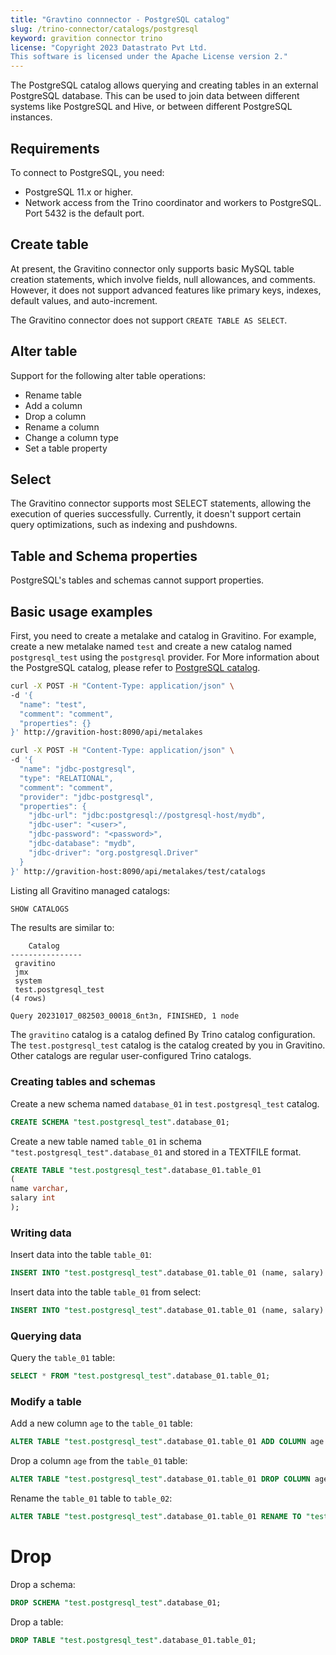 ```yaml
---
title: "Gravtino connnector - PostgreSQL catalog"
slug: /trino-connector/catalogs/postgresql
keyword: gravition connector trino
license: "Copyright 2023 Datastrato Pvt Ltd.
This software is licensed under the Apache License version 2."
---
```


The PostgreSQL catalog allows querying and creating tables in an external PostgreSQL database. 
This can be used to join data between different systems like PostgreSQL and Hive, or between different PostgreSQL instances.

## Requirements

To connect to PostgreSQL, you need:
- PostgreSQL 11.x or higher.
- Network access from the Trino coordinator and workers to PostgreSQL. Port 5432 is the default port.

## Create table

At present, the Gravitino connector only supports basic MySQL table creation statements, which involve fields, null allowances, and comments. 
However, it does not support advanced features like primary keys, indexes, default values, and auto-increment.

The Gravitino connector does not support `CREATE TABLE AS SELECT`.

## Alter table

Support for the following alter table operations:
- Rename table
- Add a column
- Drop a column
- Rename a column
- Change a column type
- Set a table property

## Select

The Gravitino connector supports most SELECT statements, allowing the execution of queries successfully.
Currently, it doesn't support certain query optimizations, such as indexing and pushdowns.

## Table and Schema properties

PostgreSQL's tables and schemas cannot support properties.

## Basic usage examples

First, you need to create a metalake and catalog in Gravitino.
For example, create a new metalake named `test` and create a new catalog named `postgresql_test` using the `postgresql` provider.
For More information about the PostgreSQL catalog, please refer to [PostgreSQL catalog](../docs/jdbc-postgressql-catalog).

```bash
curl -X POST -H "Content-Type: application/json" \
-d '{
  "name": "test",
  "comment": "comment",
  "properties": {}
}' http://gravition-host:8090/api/metalakes

curl -X POST -H "Content-Type: application/json" \
-d '{
  "name": "jdbc-postgresql",
  "type": "RELATIONAL",
  "comment": "comment",
  "provider": "jdbc-postgresql",
  "properties": {
    "jdbc-url": "jdbc:postgresql://postgresql-host/mydb",
    "jdbc-user": "<user>",
    "jdbc-password": "<password>",
    "jdbc-database": "mydb",
    "jdbc-driver": "org.postgresql.Driver"
  }
}' http://gravition-host:8090/api/metalakes/test/catalogs

```

Listing all Gravitino managed catalogs:

```sql 
SHOW CATALOGS
```

The results are similar to:

```text
    Catalog
----------------
 gravitino
 jmx
 system
 test.postgresql_test
(4 rows)

Query 20231017_082503_00018_6nt3n, FINISHED, 1 node
```

The `gravitino` catalog is a catalog defined By Trino catalog configuration. 
The `test.postgresql_test` catalog is the catalog created by you in Gravitino.
Other catalogs are regular user-configured Trino catalogs.

### Creating tables and schemas

Create a new schema named `database_01` in `test.postgresql_test` catalog.

```sql
CREATE SCHEMA "test.postgresql_test".database_01;
```

Create a new table named `table_01` in schema `"test.postgresql_test".database_01` and stored in a TEXTFILE format.

```sql
CREATE TABLE "test.postgresql_test".database_01.table_01
(
name varchar,
salary int
);
```

### Writing data

Insert data into the table `table_01`:

```sql
INSERT INTO "test.postgresql_test".database_01.table_01 (name, salary) VALUES ('ice', 12);
```

Insert data into the table `table_01` from select:

```sql
INSERT INTO "test.postgresql_test".database_01.table_01 (name, salary) SELECT * FROM "test.postgresql_test".database_01.table_01;
```

### Querying data

Query the `table_01` table:

```sql
SELECT * FROM "test.postgresql_test".database_01.table_01;
```

### Modify a table

Add a new column `age` to the `table_01` table:

```sql
ALTER TABLE "test.postgresql_test".database_01.table_01 ADD COLUMN age int;
```

Drop a column `age` from the `table_01` table:

```sql
ALTER TABLE "test.postgresql_test".database_01.table_01 DROP COLUMN age;
```

Rename the `table_01` table to `table_02`:

```sql
ALTER TABLE "test.postgresql_test".database_01.table_01 RENAME TO "test.postgresql_test".database_01.table_02;
```

# Drop

Drop a schema:

```sql
DROP SCHEMA "test.postgresql_test".database_01;
```

Drop a table:

```sql
DROP TABLE "test.postgresql_test".database_01.table_01;
```